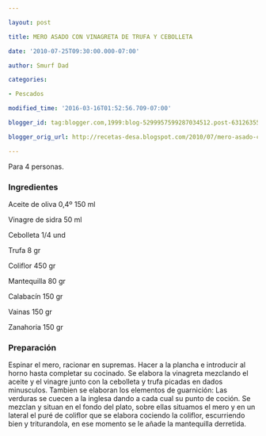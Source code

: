 ```yaml
---

layout: post

title: MERO ASADO CON VINAGRETA DE TRUFA Y CEBOLLETA

date: '2010-07-25T09:30:00.000-07:00'

author: Smurf Dad

categories:

- Pescados

modified_time: '2016-03-16T01:52:56.709-07:00'

blogger_id: tag:blogger.com,1999:blog-5299957599287034512.post-6312635532812838471

blogger_orig_url: http://recetas-desa.blogspot.com/2010/07/mero-asado-con-vinagreta-de-trufa-y.html

---
```


Para 4 personas.

<h3>Ingredientes</h3>

Aceite de oliva 0,4&ordm; 150 ml

Vinagre de sidra 50 ml

Cebolleta 1/4 und

Trufa 8 gr

Coliflor 450 gr

Mantequilla 80 gr

Calabacín 150 gr

Vainas 150 gr

Zanahoria 150 gr

<h3>Preparación</h3>

Espinar el mero, racionar en supremas. Hacer a la plancha e introducir al horno hasta completar su cocinado. Se elabora la vinagreta mezclando el aceite y el vinagre junto con la cebolleta y trufa picadas en dados minusculos. Tambien se elaboran los elementos de guarnición: Las verduras se cuecen a la inglesa dando a cada cual su punto de coción. Se mezclan y situan en el fondo del plato, sobre ellas situamos el mero y en un lateral el puré de coliflor que se elabora cociendo la coliflor, escurriendo bien y triturandola, en ese momento se le añade la mantequilla derretida.

